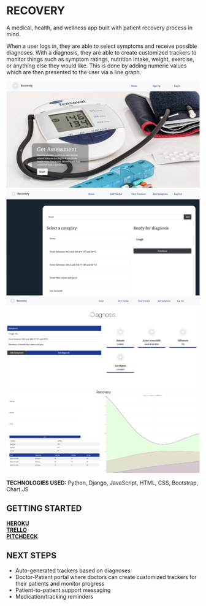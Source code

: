 # RECOVERY

A medical, health, and wellness app built with patient recovery process in mind. 

When a user logs in, they are able to select symptoms and receive possible diagnoses. With a diagnosis, they are able to create customized trackers to monitor things such as symptom ratings, nutrition intake, weight, exercise, or anything else they would like. This is done by adding numeric values which are then presented to the user via a line graph.

<img src="/images/landing.png">

<img src="/images/addsymptoms.png">

<img src="/images/diagnosis.png">

<img src="/images/details.png">

<b>TECHNOLOGIES USED:</b> Python, Django, JavaScript, HTML, CSS, Bootstrap, Chart.JS

## GETTING STARTED

[<b>HEROKU</b>](https://recovery-tracker-app.herokuapp.com/)
<br>
[<b>TRELLO</b>](https://trello.com/b/uG9P0yHg/recovery)
<br>
[<b>PITCHDECK</b>](https://docs.google.com/presentation/d/1K5ZJkF4MmetE6jlGCA4KSX09QP7zpad-oKhemmi836Q/edit#slide=id.p)


## NEXT STEPS

- Auto-generated trackers based on diagnoses
- Doctor-Patient portal where doctors can create customized trackers for their patients and monitor progress
- Patient-to-patient support messaging
- Medication/tracking reminders
